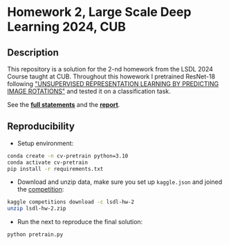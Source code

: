 # Homework 2, Large Scale Deep Learning 2024, CUB 

## Description

This repository is a solution for the 2-nd homework from the LSDL 2024 Course taught at CUB. Throughout this howework I pretrained ResNet-18 following ["UNSUPERVISED REPRESENTATION LEARNING BY PREDICTING IMAGE ROTATIONS"](https://arxiv.org/abs/1803.07728) and tested it on a classification task.

See the [**full statements**](https://github.com/isadrtdinov/lsdl-cub/blob/main/week02-pretext/homework.md) and the [**report**](https://wandb.ai/tgritsaev/Pretrain%20ResNet-18,%20HW-2.%20LSDL%202024,%20CUB./reports/Report-for-homework-2-at-Large-Scale-Deep-Learning-2024-course---Vmlldzo5NzY5NTc5?accessToken=z4oq1kq4ilpu439akuxvnuc0nk1wslz94mpt8pez461w37rq2gnyb0jg6l7ikdft).

## Reproducibility

* Setup environment:
```bash
conda create -n cv-pretrain python=3.10
conda activate cv-pretrain
pip install -r requirements.txt
```

* Download and unzip data, make sure you set up `kaggle.json` and joined the [competition](https://www.kaggle.com/competitions/lsdl-hw-2):
```bash
kaggle competitions download -c lsdl-hw-2
unzip lsdl-hw-2.zip
```

* Run the next to reproduce the final solution:
```bash
python pretrain.py
```
